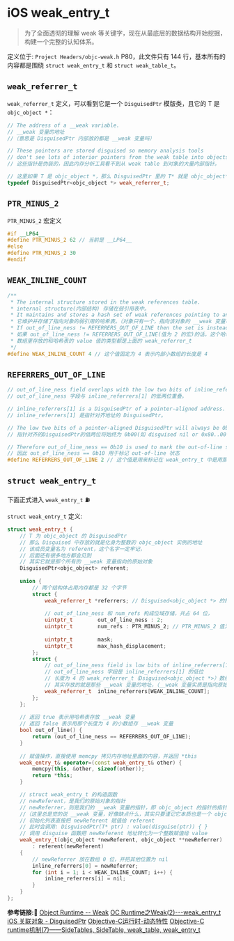 #  iOS weak_entry_t

> 为了全面透彻的理解 weak 等关键字，现在从最底层的数据结构开始挖掘，构建一个完整的认知体系。

定义位于: `Project Headers/objc-weak.h` P80，此文件只有 144 行，基本所有的内容都是围绕 `struct weak_entry_t` 和 `struct weak_table_t`。

## `weak_referrer_t`
`weak_referrer_t` 定义，可以看到它是一个 `DisguisedPtr` 模版类，且它的 T 是 `objc_object *`：
```c++
// The address of a __weak variable.
// __weak 变量的地址
//（意思是 DisguisedPtr 内部放的都是 __weak 变量吗）

// These pointers are stored disguised so memory analysis tools 
// don't see lots of interior pointers from the weak table into objects.
// 这些指针是伪装的，因此内存分析工具看不到从 weak table 到对象的大量内部指针。

// 这里如果 T 是 objc_object *，那么 DisguisedPtr 里的 T* 就是 objc_object**，即为指针的指针
typedef DisguisedPtr<objc_object *> weak_referrer_t;
```
## `PTR_MINUS_2`
`PTR_MINUS_2` 宏定义
```c++
#if __LP64__
#define PTR_MINUS_2 62 // 当前是 __LP64__
#else
#define PTR_MINUS_2 30
#endif
```

## `WEAK_INLINE_COUNT`
```c++
/**
 * The internal structure stored in the weak references table. 
 * internal structure(内部结构) 存储在弱引用表中。
 * It maintains and stores a hash set of weak references pointing to an object.
 * 它维护并存储了指向对象的弱引用的哈希表。（对象只有一个，指向该对象的 __weak 变量可以有多个）
 * If out_of_line_ness != REFERRERS_OUT_OF_LINE then the set is instead a small inline array.
 * 如果 out_of_line_ness != REFERRERS_OUT_OF_LINE(值为 2 的宏)的话，这个哈希表用一个长度为 4 的内部数组代替。
 * 数组里存放的和哈希表的 value 值的类型都是上面的 weak_referrer_t 
 */
#define WEAK_INLINE_COUNT 4 // 这个值固定为 4 表示内部小数组的长度是 4
```

## `REFERRERS_OUT_OF_LINE`
```c++
// out_of_line_ness field overlaps with the low two bits of inline_referrers[1].
// out_of_line_ness 字段与 inline_referrers[1] 的低两位重叠。

// inline_referrers[1] is a DisguisedPtr of a pointer-aligned address.
// inline_referrers[1] 是指针对齐地址的 DisguisedPtr。

// The low two bits of a pointer-aligned DisguisedPtr will always be 0b00 (disguised nil or 0x80..00) or 0b11 (any other address).
// 指针对齐的DisguisedPtr的低两位将始终为 0b00(如 disguised nil or 0x80..00) 或 0b11（任何其他地址）

// Therefore out_of_line_ness == 0b10 is used to mark the out-of-line state.
// 因此 out_of_line_ness == 0b10 用于标记 out-of-line 状态
#define REFERRERS_OUT_OF_LINE 2 // 这个值是用来标记在 weak_entry_t 中是用那个长度为 4 的小数组存放 weak_referrer_t（__weak 变量），还是用哈希表来存放
```

## `struct weak_entry_t`

下面正式进入 `weak_entry_t` ⛽️

`struct weak_entry_t` 定义:
```c++
struct weak_entry_t {
    // T 为 objc_object 的 DisguisedPtr
    // 那么 Disguised 中存放的就是化身为整数的 objc_object 实例的地址
    // 该成员变量名为 referent，这个名字一定牢记，
    // 后面还有很多地方都会见到
    // 其实它就是那个所有的 __weak 变量指向的原始对象
    DisguisedPtr<objc_object> referent;
    
    union {
        // 两个结构体占用内存都是 32 个字节
        struct {
            weak_referrer_t *referrers; // Disguised<objc_object *> 的指针
            
            // out_of_line_ness 和 num_refs 构成位域存储，共占 64 位，
            uintptr_t        out_of_line_ness : 2;
            uintptr_t        num_refs : PTR_MINUS_2; // PTR_MINUS_2 值为 62
            
            uintptr_t        mask;
            uintptr_t        max_hash_displacement;
        };
        struct {
            // out_of_line_ness field is low bits of inline_referrers[1]
            // out_of_line_ness 字段是 inline_referrers[1] 的低位
            // 长度为 4 的 weak_referrer_t（Dsiguised<objc_object *>）数组
            // 其实存放的就是那些 __weak 变量的地址，（__weak 变量实质是指向原始对象类型的指针）
            weak_referrer_t  inline_referrers[WEAK_INLINE_COUNT];
        };
    };
    
    // 返回 true 表示用哈希表存放 __weak 变量
    // 返回 false 表示用那个长度为 4 的小数组存 __weak 变量
    bool out_of_line() {
        return (out_of_line_ness == REFERRERS_OUT_OF_LINE);
    }
    
    // 赋值操作，直接使用 memcpy 拷贝内存地址里面的内容，并返回 *this
    weak_entry_t& operator=(const weak_entry_t& other) {
        memcpy(this, &other, sizeof(other));
        return *this;
    }

    // struct weak_entry_t 的构造函数
    // newReferent，是我们的原始对象的指针
    // newReferrer，则是我们的 __weak 变量的指针，即 objc_object 的指针的指针
    //（这里总是觉的说 __weak 变量，好像缺点什么，其实只要谨记它本质也是一个 objc_object 指针就好了）
    // 初始化列表直接把 newReferent 赋值给 referent
    // 此时会调用: DisguisedPtr(T* ptr) : value(disguise(ptr)) { }
    // 调用 disguise 函数把 newReferent 地址转化为一个整数赋值给 value
    weak_entry_t(objc_object *newReferent, objc_object **newReferrer)
        : referent(newReferent)
    {
        // newReferrer 放在数组 0 位，并把其他位置为 nil
        inline_referrers[0] = newReferrer;
        for (int i = 1; i < WEAK_INLINE_COUNT; i++) {
            inline_referrers[i] = nil;
        }
    }
};
```

**参考链接:🔗**
[Object Runtime -- Weak](https://cloud.tencent.com/developer/article/1408976)
[OC Runtime之Weak(2)---weak_entry_t](https://www.jianshu.com/p/045294e1f062)
[iOS 关联对象 - DisguisedPtr](https://www.jianshu.com/p/cce56659791b)
[Objective-C运行时-动态特性](https://zhuanlan.zhihu.com/p/59624358)
[Objective-C runtime机制(7)——SideTables, SideTable, weak_table, weak_entry_t](https://blog.csdn.net/u013378438/article/details/82790332)
